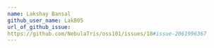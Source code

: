 ```yaml
---
name: Lakshay Bansal
github_user_name: LakB05
url_of_github_issue:
https://github.com/NebulaTris/oss101/issues/18#issue-2061996367
---
```

